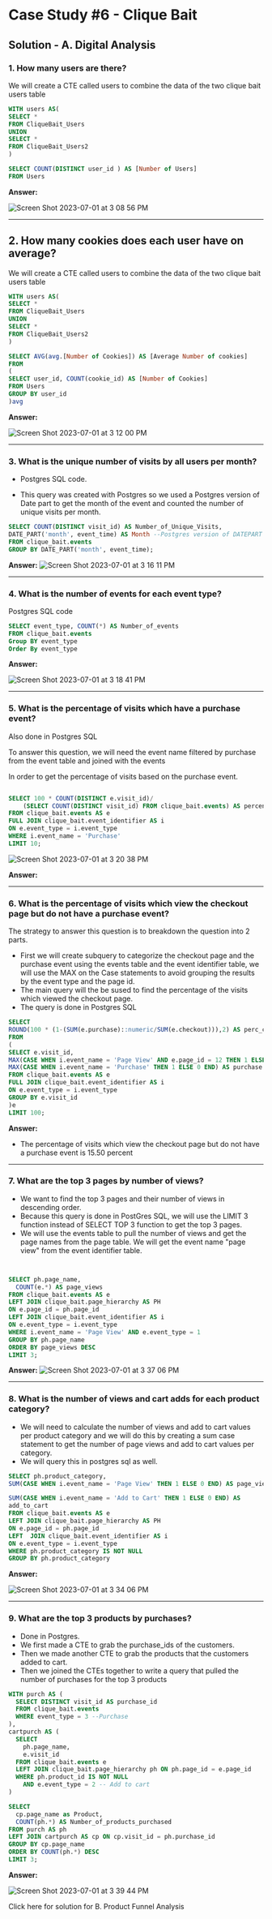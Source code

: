 # Case Study #6 - Clique Bait

## Solution - A. Digital Analysis

### 1. How many users are there?

We will create a CTE called users to combine the data of the two clique bait users table

````sql
WITH users AS(
SELECT *
FROM CliqueBait_Users
UNION
SELECT *
FROM CliqueBait_Users2
)

SELECT COUNT(DISTINCT user_id ) AS [Number of Users]
FROM Users
````

**Answer:**

![Screen Shot 2023-07-01 at 3 08 56 PM](https://github.com/KennethManzi1/8-week-SQL-Challenge/assets/120513764/b1c887c7-9710-460d-8616-ec85009ba306)


***

## 2. How many cookies does each user have on average?

We will create a CTE called users to combine the data of the two clique bait users table

````sql
WITH users AS(
SELECT *
FROM CliqueBait_Users
UNION
SELECT *
FROM CliqueBait_Users2
)

SELECT AVG(avg.[Number of Cookies]) AS [Average Number of cookies]
FROM
(
SELECT user_id, COUNT(cookie_id) AS [Number of Cookies]
FROM Users
GROUP BY user_id
)avg

````

**Answer:**

![Screen Shot 2023-07-01 at 3 12 00 PM](https://github.com/KennethManzi1/8-week-SQL-Challenge/assets/120513764/f4061816-648a-45fe-afa5-82fb34a079b1)

***

### 3. What is the unique number of visits by all users per month?

- Postgres SQL code.

- This query was created with Postgres so we used a Postgres version of Date part to get the month of the event and counted the number of unique visits per month.

````sql
SELECT COUNT(DISTINCT visit_id) AS Number_of_Unique_Visits,
DATE_PART('month', event_time) AS Month --Postgres version of DATEPART
FROM clique_bait.events
GROUP BY DATE_PART('month', event_time);

````

**Answer:**
![Screen Shot 2023-07-01 at 3 16 11 PM](https://github.com/KennethManzi1/8-week-SQL-Challenge/assets/120513764/c10e4aae-d70b-458a-8d42-a41fa518d662)

***



### 4. What is the number of events for each event type?

Postgres SQL code

````sql
SELECT event_type, COUNT(*) AS Number_of_events
FROM clique_bait.events 
Group BY event_type
Order By event_type
````


**Answer:**

![Screen Shot 2023-07-01 at 3 18 41 PM](https://github.com/KennethManzi1/8-week-SQL-Challenge/assets/120513764/22b3e8d2-7149-4f1c-86ae-6a7a45ee5af9)


***

### 5. What is the percentage of visits which have a purchase event?

Also done in Postgres SQL

To answer this question, we will need the event name filtered by purchase from the event table and joined with the events

In order to get the percentage of visits based on the purchase event.

````sql

SELECT 100 * COUNT(DISTINCT e.visit_id)/
    (SELECT COUNT(DISTINCT visit_id) FROM clique_bait.events) AS percentage_purchase
FROM clique_bait.events AS e
FULL JOIN clique_bait.event_identifier AS i
ON e.event_type = i.event_type
WHERE i.event_name = 'Purchase'
LIMIT 10;

````
![Screen Shot 2023-07-01 at 3 20 38 PM](https://github.com/KennethManzi1/8-week-SQL-Challenge/assets/120513764/50b041bb-c463-405e-90f6-9b41b3fc408e)


**Answer:**


***

### 6. What is the percentage of visits which view the checkout page but do not have a purchase event?


The strategy to answer this question is to breakdown the question into 2 parts.

- First we will create subquery to categorize the checkout page and the purchase event using the events table and the event identifier table, we will use the MAX on the Case statements to avoid grouping the results by the event type and the page id.
- The main query will the be sused to find the percentage of the visits which viewed the checkout page.
- The query is done in Postgres SQL

````sql
SELECT 
ROUND(100 * (1-(SUM(e.purchase)::numeric/SUM(e.checkout))),2) AS perc_checkout_view_with_no_purchase
FROM
(
SELECT e.visit_id,
MAX(CASE WHEN i.event_name = 'Page View' AND e.page_id = 12 THEN 1 ELSE 0 END) AS checkout,
MAX(CASE WHEN i.event_name = 'Purchase' THEN 1 ELSE 0 END) AS purchase
FROM clique_bait.events AS e
FULL JOIN clique_bait.event_identifier AS i
ON e.event_type = i.event_type
GROUP BY e.visit_id
)e
LIMIT 100;

````


**Answer:**

- The percentage of visits which view the checkout page but do not have a purchase event is 15.50 percent

***

### 7. What are the top 3 pages by number of views?

- We want to find the top 3 pages and their number of views in descending order.
- Because this query is done in PostGres SQL, we will use the LIMIT 3 function instead of SELECT TOP 3 function to get the top 3 pages.
- We will use the events table to pull the number of views and get the page names from the page table. We will get the event name "page view" from the event identifier table.

````sql


SELECT ph.page_name, 
  COUNT(e.*) AS page_views
FROM clique_bait.events AS e
LEFT JOIN clique_bait.page_hierarchy AS PH
ON e.page_id = ph.page_id
LEFT JOIN clique_bait.event_identifier AS i
ON e.event_type = i.event_type
WHERE i.event_name = 'Page View' AND e.event_type = 1 
GROUP BY ph.page_name
ORDER BY page_views DESC
LIMIT 3;


````


**Answer:**
![Screen Shot 2023-07-01 at 3 37 06 PM](https://github.com/KennethManzi1/8-week-SQL-Challenge/assets/120513764/385196e0-41e7-4534-8cc4-7b0ee45ce5d8)


***

### 8. What is the number of views and cart adds for each product category?

- We will need to calculate the number of views and add to cart values per product category and we will do this by creating a sum case statement to get the number of page views and add to cart values per category.
- We will query this in postgres sql as well.

````sql
SELECT ph.product_category,
SUM(CASE WHEN i.event_name = 'Page View' THEN 1 ELSE 0 END) AS page_views,

SUM(CASE WHEN i.event_name = 'Add to Cart' THEN 1 ELSE 0 END) AS
add_to_cart
FROM clique_bait.events AS e
LEFT JOIN clique_bait.page_hierarchy AS PH
ON e.page_id = ph.page_id
LEFT  JOIN clique_bait.event_identifier AS i
ON e.event_type = i.event_type
WHERE ph.product_category IS NOT NULL
GROUP BY ph.product_category
````


**Answer:**

![Screen Shot 2023-07-01 at 3 34 06 PM](https://github.com/KennethManzi1/8-week-SQL-Challenge/assets/120513764/142cd5c1-7b1b-4079-a704-f3c9ac26d69a)


***

### 9. What are the top 3 products by purchases?

- Done in Postgres.
- We first made a CTE to grab the purchase_ids of the customers.
- Then we made another CTE to grab the products that the customers added to cart.
- Then we joined the CTEs together to write a query that pulled the number of purchases for the top 3 products


````sql
WITH purch AS (
  SELECT DISTINCT visit_id AS purchase_id
  FROM clique_bait.events
  WHERE event_type = 3 --Purchase
),
cartpurch AS (
  SELECT 
    ph.page_name,
    e.visit_id 
  FROM clique_bait.events e
  LEFT JOIN clique_bait.page_hierarchy ph ON ph.page_id = e.page_id
  WHERE ph.product_id IS NOT NULL 
    AND e.event_type = 2 -- Add to cart
)

SELECT 
  cp.page_name as Product,
  COUNT(ph.*) AS Number_of_products_purchased
FROM purch AS ph
LEFT JOIN cartpurch AS cp ON cp.visit_id = ph.purchase_id 
GROUP BY cp.page_name
ORDER BY COUNT(ph.*) DESC 
LIMIT 3;


````

**Answer:**


![Screen Shot 2023-07-01 at 3 39 44 PM](https://github.com/KennethManzi1/8-week-SQL-Challenge/assets/120513764/56c036e3-e241-44e9-af59-06c3f2f5655d)


Click here for solution for B. Product Funnel Analysis
